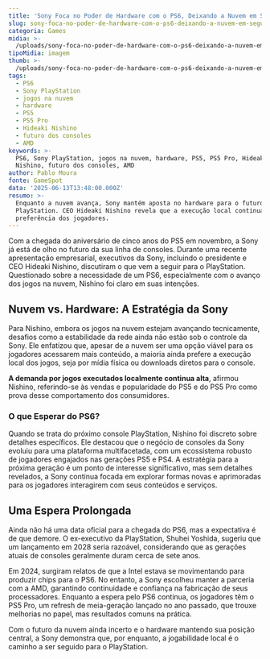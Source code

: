```yaml
---
title: 'Sony Foca no Poder de Hardware com o PS6, Deixando a Nuvem em Segundo Plano'
slug: sony-foca-no-poder-de-hardware-com-o-ps6-deixando-a-nuvem-em-segundo-plano
categoria: Games
midia: >-
  /uploads/sony-foca-no-poder-de-hardware-com-o-ps6-deixando-a-nuvem-em-segundo-plano-thumb.jpg
tipoMidia: imagem
thumb: >-
  /uploads/sony-foca-no-poder-de-hardware-com-o-ps6-deixando-a-nuvem-em-segundo-plano-thumb.jpg
tags:
  - PS6
  - Sony PlayStation
  - jogos na nuvem
  - hardware
  - PS5
  - PS5 Pro
  - Hideaki Nishino
  - futuro dos consoles
  - AMD
keywords: >-
  PS6, Sony PlayStation, jogos na nuvem, hardware, PS5, PS5 Pro, Hideaki
  Nishino, futuro dos consoles, AMD
author: Pablo Moura
fonte: GameSpot
data: '2025-06-13T13:48:00.000Z'
resumo: >-
  Enquanto a nuvem avança, Sony mantém aposta no hardware para o futuro do
  PlayStation. CEO Hideaki Nishino revela que a execução local continua sendo a
  preferência dos jogadores.
---
```


Com a chegada do aniversário de cinco anos do PS5 em novembro, a Sony já está de olho no futuro da sua linha de consoles. Durante uma recente apresentação empresarial, executivos da Sony, incluindo o presidente e CEO Hideaki Nishino, discutiram o que vem a seguir para o PlayStation. Questionado sobre a necessidade de um PS6, especialmente com o avanço dos jogos na nuvem, Nishino foi claro em suas intenções. 

## Nuvem vs. Hardware: A Estratégia da Sony 

Para Nishino, embora os jogos na nuvem estejam avançando tecnicamente, desafios como a estabilidade da rede ainda não estão sob o controle da Sony. Ele enfatizou que, apesar de a nuvem ser uma opção viável para os jogadores acessarem mais conteúdo, a maioria ainda prefere a execução local dos jogos, seja por mídia física ou downloads diretos para o console. 

**A demanda por jogos executados localmente continua alta**, afirmou Nishino, referindo-se às vendas e popularidade do PS5 e do PS5 Pro como prova desse comportamento dos consumidores.

### O que Esperar do PS6?

Quando se trata do próximo console PlayStation, Nishino foi discreto sobre detalhes específicos. Ele destacou que o negócio de consoles da Sony evoluiu para uma plataforma multifacetada, com um ecossistema robusto de jogadores engajados nas gerações PS5 e PS4. A estratégia para a próxima geração é um ponto de interesse significativo, mas sem detalhes revelados, a Sony continua focada em explorar formas novas e aprimoradas para os jogadores interagirem com seus conteúdos e serviços.

## Uma Espera Prolongada

Ainda não há uma data oficial para a chegada do PS6, mas a expectativa é de que demore. O ex-executivo da PlayStation, Shuhei Yoshida, sugeriu que um lançamento em 2028 seria razoável, considerando que as gerações atuais de consoles geralmente duram cerca de sete anos.

Em 2024, surgiram relatos de que a Intel estava se movimentando para produzir chips para o PS6. No entanto, a Sony escolheu manter a parceria com a AMD, garantindo continuidade e confiança na fabricação de seus processadores. Enquanto a espera pelo PS6 continua, os jogadores têm o PS5 Pro, um refresh de meia-geração lançado no ano passado, que trouxe melhorias no papel, mas resultados comuns na prática.

Com o futuro da nuvem ainda incerto e o hardware mantendo sua posição central, a Sony demonstra que, por enquanto, a jogabilidade local é o caminho a ser seguido para o PlayStation.
